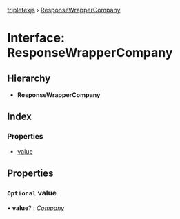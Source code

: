 [tripletexjs](../README.md) › [ResponseWrapperCompany](responsewrappercompany.md)

# Interface: ResponseWrapperCompany

## Hierarchy

* **ResponseWrapperCompany**

## Index

### Properties

* [value](responsewrappercompany.md#optional-value)

## Properties

### `Optional` value

• **value**? : *[Company](../modules/company.md)*
